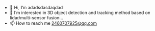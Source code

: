 - 👋 Hi, I’m adadsdasdaqdad
- 👀 I’m interested in 3D object detection and tracking method based on lidar/multi-sensor fusion...
- 📫 How to reach me 2460707925@qq.com

<!---
2460707925/2460707925 is a ✨ special ✨ repository because its `README.md` (this file) appears on your GitHub profile.
You can click the Preview link to take a look at your changes.
--->
